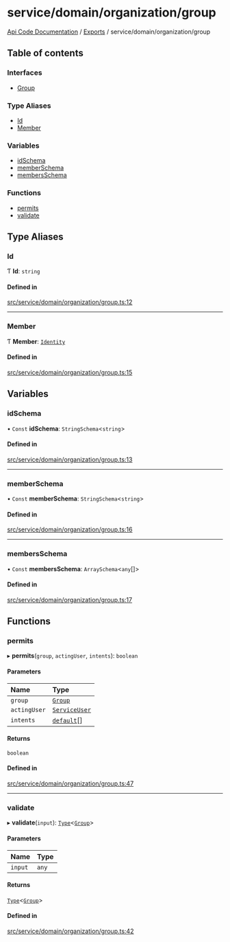 # service/domain/organization/group
 
[Api Code Documentation](../README.md) / [Exports](../modules.md) / service/domain/organization/group

## Table of contents

### Interfaces

- [Group](../interfaces/service_domain_organization_group.Group.md)

### Type Aliases

- [Id](service_domain_organization_group.md#id)
- [Member](service_domain_organization_group.md#member)

### Variables

- [idSchema](service_domain_organization_group.md#idschema)
- [memberSchema](service_domain_organization_group.md#memberschema)
- [membersSchema](service_domain_organization_group.md#membersschema)

### Functions

- [permits](service_domain_organization_group.md#permits)
- [validate](service_domain_organization_group.md#validate)

## Type Aliases

### Id

Ƭ **Id**: `string`

#### Defined in

[src/service/domain/organization/group.ts:12](https://github.com/openkfw/TruBudget/blob/95e6f8a/api/src/service/domain/organization/group.ts#L12)

___

### Member

Ƭ **Member**: [`Identity`](service_domain_organization_identity.md#identity)

#### Defined in

[src/service/domain/organization/group.ts:15](https://github.com/openkfw/TruBudget/blob/95e6f8a/api/src/service/domain/organization/group.ts#L15)

## Variables

### idSchema

• `Const` **idSchema**: `StringSchema`<`string`\>

#### Defined in

[src/service/domain/organization/group.ts:13](https://github.com/openkfw/TruBudget/blob/95e6f8a/api/src/service/domain/organization/group.ts#L13)

___

### memberSchema

• `Const` **memberSchema**: `StringSchema`<`string`\>

#### Defined in

[src/service/domain/organization/group.ts:16](https://github.com/openkfw/TruBudget/blob/95e6f8a/api/src/service/domain/organization/group.ts#L16)

___

### membersSchema

• `Const` **membersSchema**: `ArraySchema`<`any`[]\>

#### Defined in

[src/service/domain/organization/group.ts:17](https://github.com/openkfw/TruBudget/blob/95e6f8a/api/src/service/domain/organization/group.ts#L17)

## Functions

### permits

▸ **permits**(`group`, `actingUser`, `intents`): `boolean`

#### Parameters

| Name | Type |
| :------ | :------ |
| `group` | [`Group`](../interfaces/service_domain_organization_group.Group.md) |
| `actingUser` | [`ServiceUser`](../interfaces/service_domain_organization_service_user.ServiceUser.md) |
| `intents` | [`default`](authz_intents.md#default)[] |

#### Returns

`boolean`

#### Defined in

[src/service/domain/organization/group.ts:47](https://github.com/openkfw/TruBudget/blob/95e6f8a/api/src/service/domain/organization/group.ts#L47)

___

### validate

▸ **validate**(`input`): [`Type`](result.md#type)<[`Group`](../interfaces/service_domain_organization_group.Group.md)\>

#### Parameters

| Name | Type |
| :------ | :------ |
| `input` | `any` |

#### Returns

[`Type`](result.md#type)<[`Group`](../interfaces/service_domain_organization_group.Group.md)\>

#### Defined in

[src/service/domain/organization/group.ts:42](https://github.com/openkfw/TruBudget/blob/95e6f8a/api/src/service/domain/organization/group.ts#L42)
